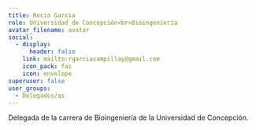 ```yaml
---
title: Rocio Garcia
role: Universidad de Concepción<br>Bioingeniería
avatar_filename: avatar
social:
  - display:
      header: false
    link: mailto:rgarciacampillay@gmail.com
    icon_pack: fas
    icon: envelope
superuser: false
user_groups:
  - Delegados/as
---
```

Delegada de la carrera de Bioingeniería de la Universidad de Concepción.